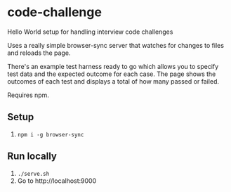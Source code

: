 # code-challenge
Hello World setup for handling interview code challenges

Uses a really simple browser-sync server that watches for changes to files and reloads the page.

There's an example test harness ready to go which allows you to specify test data and the expected outcome for each case. The page shows the outcomes of each test and displays a total of how many passed or failed.

Requires npm.

## Setup

1. `npm i -g browser-sync`

## Run locally

1. `./serve.sh`
1. Go to http://localhost:9000
